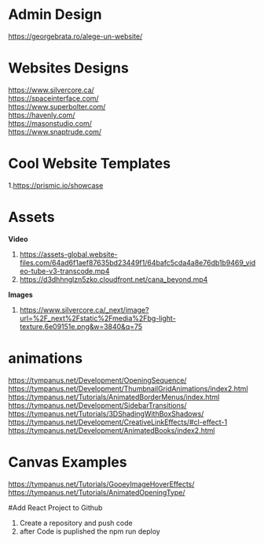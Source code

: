 # Admin Design
https://georgebrata.ro/alege-un-website/

# Websites Designs

https://www.silvercore.ca/<br>
https://spaceinterface.com/<br>
https://www.superbolter.com/<br>
https://havenly.com/<br>
https://masonstudio.com/<br>
https://www.snaptrude.com/<br>

# Cool Website Templates

1.https://prismic.io/showcase

# Assets

<b>Video</b>
  1. https://assets-global.website-files.com/64ad6f1aef87635bd23449f1/64bafc5cda4a8e76db1b9469_video-tube-v3-transcode.mp4
  2. https://d3dhhnglzn5zko.cloudfront.net/cana_beyond.mp4

<b>Images</b>

1. https://www.silvercore.ca/_next/image?url=%2F_next%2Fstatic%2Fmedia%2Fbg-light-texture.6e09151e.png&w=3840&q=75

# animations

https://tympanus.net/Development/OpeningSequence/<br>
https://tympanus.net/Development/ThumbnailGridAnimations/index2.html<br>
https://tympanus.net/Tutorials/AnimatedBorderMenus/index.html<br>
https://tympanus.net/Development/SidebarTransitions/<br>
https://tympanus.net/Tutorials/3DShadingWithBoxShadows/<br>
https://tympanus.net/Development/CreativeLinkEffects/#cl-effect-1<br>
https://tympanus.net/Development/AnimatedBooks/index2.html<br>

# Canvas Examples

https://tympanus.net/Tutorials/GooeyImageHoverEffects/<br>
https://tympanus.net/Tutorials/AnimatedOpeningType/<br>

#Add React Project to Github

1. Create a repository and push code
2. after Code is puplished the npm run deploy
